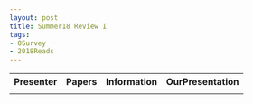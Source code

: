 ```yaml
---
layout: post
title: Summer18 Review I
tags:
- 0Survey
- 2018Reads
---
```



| Presenter | Papers | Information| OurPresentation |
| -----: | ----------: | :----- | :----- |
|  |  |  |   | 
